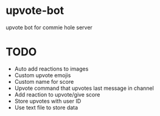 # upvote-bot
upvote bot for commie hole server

# TODO

* Auto add reactions to images
* Custom upvote emojis
* Custom name for score
* Upvote command that upvotes last message in channel
* Add reaction to upvote/give score
* Store upvotes with user ID
* Use text file to store data
